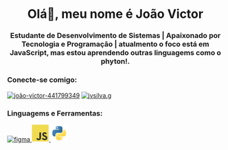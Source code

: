 <h1 align="center">Olá👋, meu nome é João Victor</h1>
<h3 align="center">Estudante de Desenvolvimento de Sistemas | Apaixonado por Tecnologia e Programação | atualmento o foco está em JavaScript, mas estou aprendendo outras linguagems como o phyton!.</h3>

<h3 align="left">Conecte-se comigo:</h3>
<p align="left">
<a href="https://linkedin.com/in/joão-victor-441799349" target="blank"><img align="center" src="https://raw.githubusercontent.com/rahuldkjain/github-profile-readme-generator/master/src/images/icons/Social/linked-in-alt.svg" alt="joão-victor-441799349" height="30" width="40" /></a>
<a href="https://instagram.com/jvsilva.g" target="blank"><img align="center" src="https://raw.githubusercontent.com/rahuldkjain/github-profile-readme-generator/master/src/images/icons/Social/instagram.svg" alt="jvsilva.g" height="30" width="40" /></a>
</p>

<h3 align="left">Linguagems e Ferramentas:</h3>
<p align="left"> <a href="https://www.figma.com/" target="_blank" rel="noreferrer"> <img src="https://www.vectorlogo.zone/logos/figma/figma-icon.svg" alt="figma" width="40" height="40"/> </a> <a href="https://developer.mozilla.org/en-US/docs/Web/JavaScript" target="_blank" rel="noreferrer"> <img src="https://raw.githubusercontent.com/devicons/devicon/master/icons/javascript/javascript-original.svg" alt="javascript" width="40" height="40"/> </a> <a href="https://www.python.org" target="_blank" rel="noreferrer"> <img src="https://raw.githubusercontent.com/devicons/devicon/master/icons/python/python-original.svg" alt="python" width="40" height="40"/> </a> </p>

